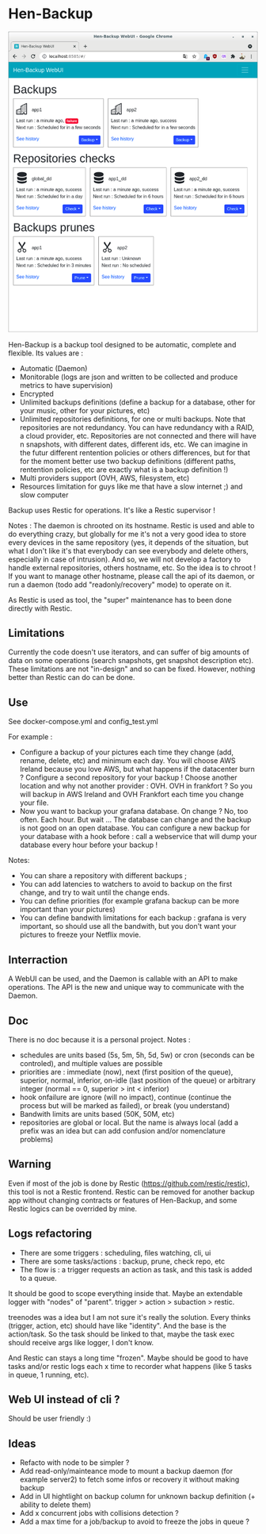 # Hen-Backup

![](https://github.com/gallofeliz/hen-backup/blob/03dc82560c826dd5546d087aa4c9f7404897ba01/Capture%20du%202021-11-04%2001-29-57.png)

Hen-Backup is a backup tool designed to be automatic, complete and flexible. Its values are :
- Automatic (Daemon)
- Monitorable (logs are json and written to be collected and produce metrics to have supervision)
- Encrypted
- Unlimited backups definitions (define a backup for a database, other for your music, other for your pictures, etc)
- Unlimited repositories definitions, for one or multi backups. Note that repositories are not redundancy. You can have redundancy with a RAID, a cloud provider, etc. Repositories are not connected and there will have n snapshots, with different dates, different ids, etc. We can imagine in the futur different rentention policies or others differences, but for that for the moment better use two backup definitions (different paths, rentention policies, etc are exactly what is a backup definition !)
- Multi providers support (OVH, AWS, filesystem, etc)
- Resources limitation for guys like me that have a slow internet ;) and slow computer

Backup uses Restic for operations. It's like a Restic supervisor !

Notes : The daemon is chrooted on its hostname. Restic is used and able to do everything crazy, but globally for me it's not a very good idea to store every devices in the same repository (yes, it depends of the situation, but what I don't like it's that everybody can see everybody and delete others, especially in case of intrusion). And so, we will not develop a factory to handle external repositories, others hostname, etc. So the idea is to chroot ! If you want to manage other hostname, please call the api of its daemon, or run a daemon (todo add "readonly/recovery" mode) to operate on it.

As Restic is used as tool, the "super" maintenance has to been done directly with Restic.

## Limitations

Currently the code doesn't use iterators, and can suffer of big amounts of data on some operations (search snapshots, get snapshot description etc). These limitations are not "in-design" and so can be fixed. However, nothing better than Restic can do can be done.

## Use

See docker-compose.yml and config_test.yml

For example :
- Configure a backup of your pictures each time they change (add, rename, delete, etc) and minimum each day. You will choose AWS Ireland because you love AWS, but what happens if the datacenter burn ? Configure a second repository for your backup ! Choose another location and why not another provider : OVH. OVH in frankfort ? So you will backup in AWS Ireland and OVH Frankfort each time you change your file.
- Now you want to backup your grafana database. On change ? No, too often. Each hour. But wait ... The database can change and the backup is not good on an open database. You can configure a new backup for your database with a hook before : call a webservice that will dump your database every hour before your backup !

Notes:
- You can share a repository with different backups ;
- You can add latencies to watchers to avoid to backup on the first change, and try to wait until the change ends.
- You can define priorities (for example grafana backup can be more important than your pictures)
- You can define bandwith limitations for each backup : grafana is very important, so should use all the bandwith, but you don't want your pictures to freeze your Netflix movie.

## Interraction

A WebUI can be used, and the Daemon is callable with an API to make operations. The API is the new and unique way to communicate with the Daemon.

## Doc

There is no doc because it is a personal project. Notes :
- schedules are units based (5s, 5m, 5h, 5d, 5w) or cron (seconds can be controled), and multiple values are possible
- priorities are : immediate (now), next (first position of the queue), superior, normal, inferior, on-idle (last position of the queue) or arbitrary integer (normal == 0, superior > int < inferior)
- hook onfailure are ignore (will no impact), continue (continue the process but will be marked as failed), or break (you understand)
- Bandwith limits are units based (50K, 50M, etc)
- repositories are global or local. But the name is always local (add a prefix was an idea but can add confusion and/or nomenclature problems)

## Warning

Even if most of the job is done by Restic (https://github.com/restic/restic), this tool is not a Restic frontend. Restic can be removed for another backup app without changing contracts or features of Hen-Backup, and some Restic logics can be overrided by mine.

## Logs refactoring

- There are some triggers : scheduling, files watching, cli, ui
- There are some tasks/actions : backup, prune, check repo, etc
- The flow is : a trigger requests an action as task, and this task is added to a queue.

It should be good to scope everything inside that. Maybe an extendable logger with "nodes" of "parent". trigger > action > subaction > restic.

treenodes was a idea but I am not sure it's really the solution. Every thinks (trigger, action, etc) should have like "identity". And the base is the action/task. So the task should be linked to that, maybe the task exec should receive args like logger, I don't know.

And Restic can stays a long time "frozen". Maybe should be good to have tasks and/or restic logs each x time to recorder what happens (like 5 tasks in queue, 1 running, etc).

## Web UI instead of cli ?

Should be user friendly :)

## Ideas

- Refacto with node to be simpler ?
- Add read-only/mainteance mode to mount a backup daemon (for example server2) to fetch some infos or recovery it without making backup
- Add in UI hightlight on backup column for unknown backup definition (+ ability to delete them)
- Add x concurrent jobs with collisions detection ?
- Add a max time for a job/backup to avoid to freeze the jobs in queue ?
